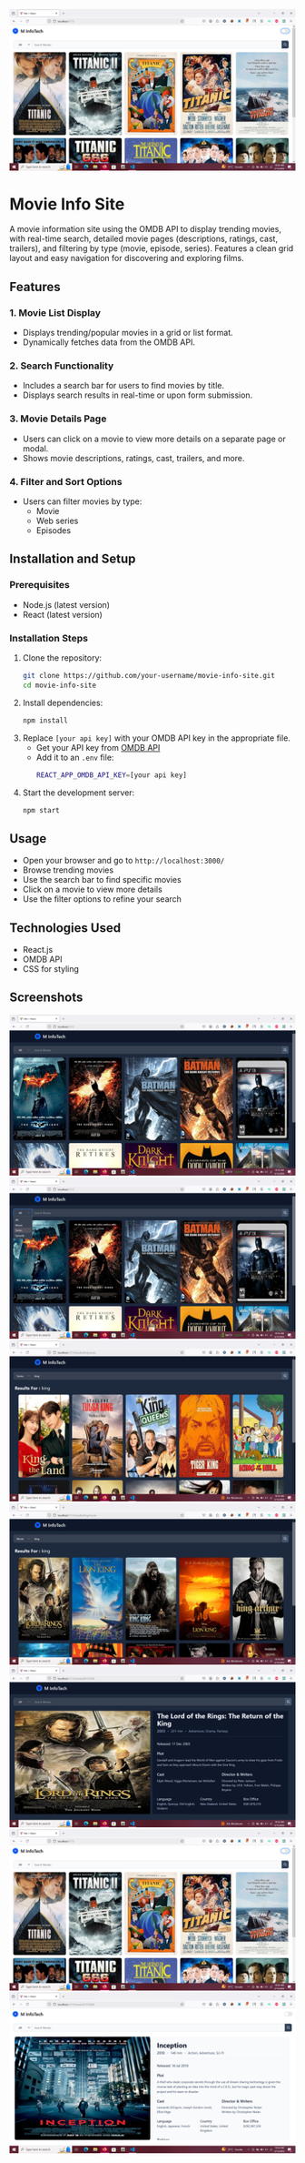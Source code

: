 ![page](./screenshots/f.png)
# Movie Info Site

A movie information site using the OMDB API to display trending movies, with real-time search, detailed movie pages (descriptions, ratings, cast, trailers), and filtering by type (movie, episode, series). Features a clean grid layout and easy navigation for discovering and exploring films.

## Features

### 1. Movie List Display
- Displays trending/popular movies in a grid or list format.
- Dynamically fetches data from the OMDB API.

### 2. Search Functionality
- Includes a search bar for users to find movies by title.
- Displays search results in real-time or upon form submission.

### 3. Movie Details Page
- Users can click on a movie to view more details on a separate page or modal.
- Shows movie descriptions, ratings, cast, trailers, and more.

### 4. Filter and Sort Options
- Users can filter movies by type:
  - Movie
  - Web series
  - Episodes

## Installation and Setup

### Prerequisites
- Node.js (latest version)
- React (latest version)

### Installation Steps
1. Clone the repository:
   ```sh
   git clone https://github.com/your-username/movie-info-site.git
   cd movie-info-site
   ```
2. Install dependencies:
   ```sh
   npm install
   ```
3. Replace `[your api key]` with your OMDB API key in the appropriate file.
   - Get your API key from [OMDB API](https://www.omdbapi.com/)
   - Add it to an `.env` file:
     ```sh
     REACT_APP_OMDB_API_KEY=[your api key]
     ```
4. Start the development server:
   ```sh
   npm start
   ```

## Usage
- Open your browser and go to `http://localhost:3000/`
- Browse trending movies
- Use the search bar to find specific movies
- Click on a movie to view more details
- Use the filter options to refine your search

## Technologies Used
- React.js
- OMDB API
- CSS for styling

## Screenshots
![page](./screenshots/a.png)
![page](./screenshots/b.png)
![page](./screenshots/c.png)
![page](./screenshots/d.png)
![page](./screenshots/e.png)
![page](./screenshots/f.png)
![page](./screenshots/g.png)




